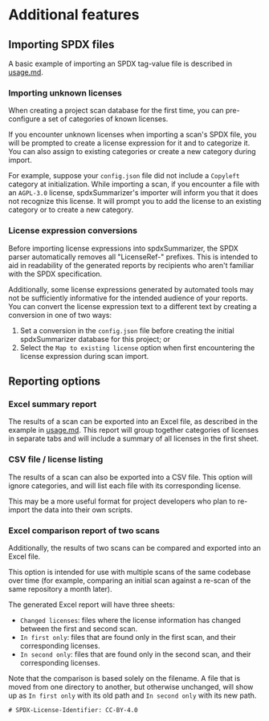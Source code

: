 # Additional features

## Importing SPDX files

A basic example of importing an SPDX tag-value file is described in [usage.md](usage.md).

### Importing unknown licenses

When creating a project scan database for the first time, you can pre-configure a set of categories of known licenses.

If you encounter unknown licenses when importing a scan's SPDX file, you will be prompted to create a license expression for it and to categorize it. You can also assign to existing categories or create a new category during import.

For example, suppose your `config.json` file did not include a `Copyleft` category at initialization. While importing a scan, if you encounter a file with an `AGPL-3.0` license, spdxSummarizer's importer will inform you that it does not recognize this license. It will prompt you to add the license to an existing category or to create a new category.

### License expression conversions

Before importing license expressions into spdxSummarizer, the SPDX parser automatically removes all "LicenseRef-" prefixes. This is intended to aid in readability of the generated reports by recipients who aren't familiar with the SPDX specification.

Additionally, some license expressions generated by automated tools may not be sufficiently informative for the intended audience of your reports. You can convert the license expression text to a different text by creating a conversion in one of two ways:

1. Set a conversion in the `config.json` file before creating the initial spdxSummarizer database for this project; or
2. Select the `Map to existing license` option when first encountering the license expression during scan import.

## Reporting options

### Excel summary report

The results of a scan can be exported into an Excel file, as described in the example in [usage.md](usage.md). This report will group together categories of licenses in separate tabs and will include a summary of all licenses in the first sheet.

### CSV file / license listing

The results of a scan can also be exported into a CSV file. This option will ignore categories, and will list each file with its corresponding license.

This may be a more useful format for project developers who plan to re-import the data into their own scripts.

### Excel comparison report of two scans

Additionally, the results of two scans can be compared and exported into an Excel file.

This option is intended for use with multiple scans of the same codebase over time (for example, comparing an initial scan against a re-scan of the same repository a month later).

The generated Excel report will have three sheets:
  * `Changed licenses`: files where the license information has changed between the first and second scan.
  * `In first only`: files that are found only in the first scan, and their corresponding licenses.
  * `In second only`: files that are found only in the second scan, and their corresponding licenses.

Note that the comparison is based solely on the filename. A file that is moved from one directory to another, but otherwise unchanged, will show up as `In first only` with its old path and `In second only` with its new path.

```
# SPDX-License-Identifier: CC-BY-4.0
```
